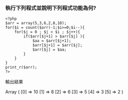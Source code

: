

### 執行下列程式並說明下列程式功能為何?
```
<?php
$arr = array(5,3,6,2,8,10);
for($i = count($arr)-1;$i>=0;$i--){
    for($j = 0 ; $j < $i ; $j++){
        if($arr[$j+1] > $arr[$j] ){
            $aa = $arr[$j+1];
            $arr[$j+1] = $arr[$j];
            $arr[$j] = $aa;
        }
    }
}
print_r($arr);
?>
```
輸出結果

Array ( [0] => 10 [1] => 8 [2] => 6 [3] => 5 [4] => 3 [5] => 2 )
